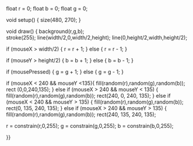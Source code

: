 float r = 0;
float b = 0;
float g = 0;

void setup() {
  size(480, 270);
}

void draw() {
  background(r,g,b);  
  stroke(255);
  line(width/2,0,width/2,height);
  line(0,height/2,width,height/2);
  
  if (mouseX > width/2) {
    r = r + 1; 
  } else {
    r = r - 1;
  }
  
  if (mouseY > height/2) {
    b = b + 1; 
  } else {
    b = b - 1; 
  }
  
  if (mousePressed) {
    g = g + 1; 
  } else {
    g = g - 1; 
  }  
  
  if (mouseX < 240 && mouseY <135){
    fill(random(r),random(g),random(b));
    rect (0,0,240,135);
     } else if (mouseX > 240 && mouseY < 135) {
     fill(random(r),random(g),random(b));
    rect(240, 0, 240, 135);
  } else if (mouseX < 240 && mouseY > 135) {
    fill(random(r),random(g),random(b));
    rect(0, 135, 240, 135);
  } else if (mouseX > 240 && mouseY > 135) {
    fill(random(r),random(g),random(b));
    rect(240, 135, 240, 135);
    
  r = constrain(r,0,255);
  g = constrain(g,0,255);
  b = constrain(b,0,255);

  }}
